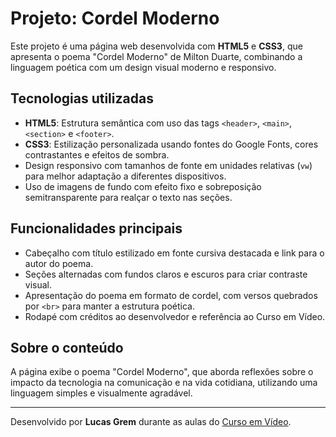 # Projeto: Cordel Moderno

Este projeto é uma página web desenvolvida com **HTML5** e **CSS3**, que apresenta o poema "Cordel Moderno" de Milton Duarte, combinando a linguagem poética com um design visual moderno e responsivo.

## Tecnologias utilizadas

- **HTML5**: Estrutura semântica com uso das tags `<header>`, `<main>`, `<section>` e `<footer>`.
- **CSS3**: Estilização personalizada usando fontes do Google Fonts, cores contrastantes e efeitos de sombra.
- Design responsivo com tamanhos de fonte em unidades relativas (`vw`) para melhor adaptação a diferentes dispositivos.
- Uso de imagens de fundo com efeito fixo e sobreposição semitransparente para realçar o texto nas seções.

## Funcionalidades principais

- Cabeçalho com título estilizado em fonte cursiva destacada e link para o autor do poema.
- Seções alternadas com fundos claros e escuros para criar contraste visual.
- Apresentação do poema em formato de cordel, com versos quebrados por `<br>` para manter a estrutura poética.
- Rodapé com créditos ao desenvolvedor e referência ao Curso em Vídeo.

## Sobre o conteúdo

A página exibe o poema "Cordel Moderno", que aborda reflexões sobre o impacto da tecnologia na comunicação e na vida cotidiana, utilizando uma linguagem simples e visualmente agradável.

---

Desenvolvido por **Lucas Grem** durante as aulas do [Curso em Vídeo](https://www.cursoemvideo.com/).
